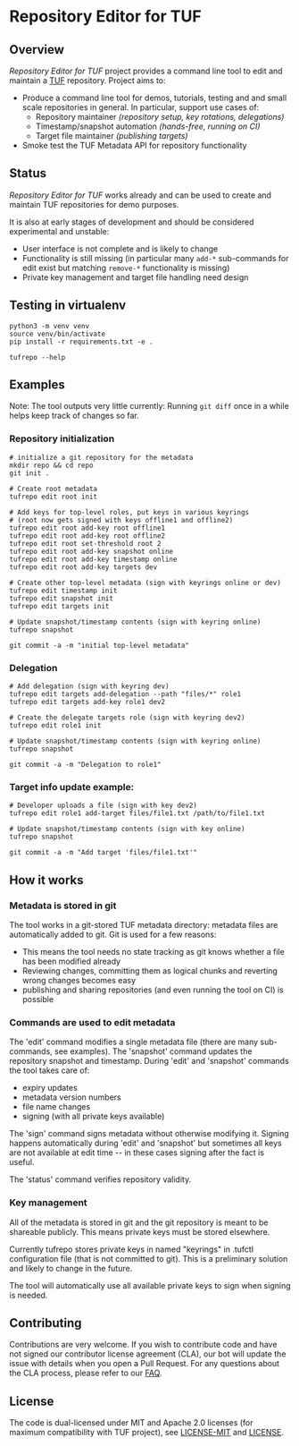 
# Repository Editor for TUF

## Overview

_Repository Editor for TUF_ project provides a command line tool to edit and
maintain a [TUF](https://theupdateframework.io/) repository. Project aims to:
 * Produce a command line tool for demos, tutorials, testing and and small
   scale repositories in general. In particular, support use cases of:
   * Repository maintainer _(repository setup, key rotations, delegations)_
   * Timestamp/snapshot automation _(hands-free, running on CI)_
   * Target file maintainer _(publishing targets)_
 * Smoke test the TUF Metadata API for repository functionality

## Status

_Repository Editor for TUF_ works already and can be used to create and maintain
TUF repositories for demo purposes.

It is also at early stages of development and should be considered
experimental and unstable:
 * User interface is not complete and is likely to change
 * Functionality is still missing (in particular many `add-*` sub-commands
   for edit exist but matching `remove-*` functionality is missing)
 * Private key management and target file handling need design


## Testing in virtualenv

    python3 -m venv venv
    source venv/bin/activate
    pip install -r requirements.txt -e .

    tufrepo --help

## Examples

Note: The tool outputs very little currently: Running `git diff` once in a while helps keep track of changes so far.

### Repository initialization

    # initialize a git repository for the metadata
    mkdir repo && cd repo
    git init .

    # Create root metadata
    tufrepo edit root init

    # Add keys for top-level roles, put keys in various keyrings
    # (root now gets signed with keys offline1 and offline2)
    tufrepo edit root add-key root offline1
    tufrepo edit root add-key root offline2
    tufrepo edit root set-threshold root 2
    tufrepo edit root add-key snapshot online
    tufrepo edit root add-key timestamp online
    tufrepo edit root add-key targets dev

    # Create other top-level metadata (sign with keyrings online or dev)
    tufrepo edit timestamp init
    tufrepo edit snapshot init
    tufrepo edit targets init

    # Update snapshot/timestamp contents (sign with keyring online)
    tufrepo snapshot

    git commit -a -m "initial top-level metadata"


### Delegation

    # Add delegation (sign with keyring dev)
    tufrepo edit targets add-delegation --path "files/*" role1
    tufrepo edit targets add-key role1 dev2

    # Create the delegate targets role (sign with keyring dev2)
    tufrepo edit role1 init

    # Update snapshot/timestamp contents (sign with keyring online)
    tufrepo snapshot

    git commit -a -m "Delegation to role1"

### Target info update example:

    # Developer uploads a file (sign with key dev2)
    tufrepo edit role1 add-target files/file1.txt /path/to/file1.txt

    # Update snapshot/timestamp contents (sign with key online)
    tufrepo snapshot

    git commit -a -m "Add target 'files/file1.txt'"


## How it works

### Metadata is stored in git

The tool works in a git-stored TUF metadata directory: metadata files are
automatically added to git. Git is used for a few reasons:
 * This means the tool needs no state tracking as git knows whether a file
   has been modified already
 * Reviewing changes, committing them as logical chunks and reverting wrong
   changes becomes easy
 * publishing and sharing repositories (and even running the tool on CI)
   is possible

### Commands are used to edit metadata

The 'edit' command modifies a single metadata file (there are many
sub-commands, see examples). The 'snapshot' command updates the repository
snapshot and timestamp. During 'edit' and 'snapshot' commands the tool takes
care of:
 * expiry updates
 * metadata version numbers
 * file name changes
 * signing (with all private keys available)

The 'sign' command signs metadata without otherwise modifying it.
Signing happens automatically during 'edit' and 'snapshot' but sometimes
all keys are not available at edit time -- in these cases signing after the
fact is useful.

The 'status' command verifies repository validity.

### Key management

All of the metadata is stored in git and the git repository is meant to be
shareable publicly. This means private keys must be stored elsewhere.

Currently tufrepo stores private keys in named "keyrings" in .tufctl
configuration file (that is not committed to git). This is a preliminary
solution and likely to change in the future.

The tool will automatically use all available private keys to sign when signing
is needed.

## Contributing

Contributions are very welcome. If you wish to contribute code and have not
signed our contributor license agreement (CLA), our bot will update the issue
with details when you open a Pull Request. For any questions about the CLA
process, please refer to our [FAQ](https://cla.vmware.com/faq).

## License

The code is dual-licensed under MIT and Apache 2.0 licenses (for maximum
compatibility with TUF project), see [LICENSE-MIT](LICENSE-MIT) and
[LICENSE](LICENSE).